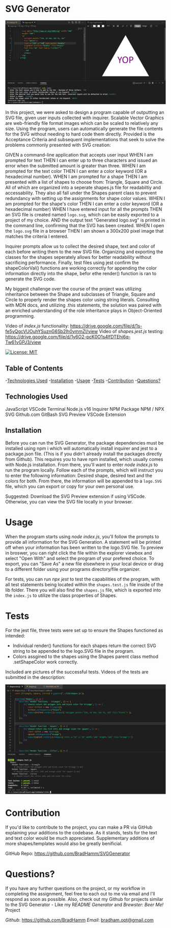 # SVG Generator

![Alt text](examples/SVGGenExampleTwo.png)

In this project, we were asked to design a program capable of outputting an SVG file, given user inputs collected with inquirer. Scalable Vector Graphics are web-friendly file format images which can be scaled to relatively any size. Using the program, users can automatically generate the file contents for the SVG without needing to hard code them directly. Provided is the Acceptance Criteria and subsequent implementations that seek to solve the problems commonly presented with SVG creation:

GIVEN a command-line application that accepts user input
WHEN I am prompted for text
THEN I can enter up to three characters and issued an error when the submitted amount is greater than three.
WHEN I am prompted for the text color
THEN I can enter a color keyword (OR a hexadecimal number).
WHEN I am prompted for a shape
THEN I am presented with a list of shapes to choose from: Triangle, Square and Circle. All of which are organized into a seperate shapes.js file for readabiltiy and accessability. They also all fall under the Shapes parent class to prevent redundancy with setting up the assignments for shape color values.
WHEN I am prompted for the shape's color
THEN I can enter a color keyword (OR a hexadecimal number)
WHEN I have entered input for all the prompts
THEN an SVG file is created named `logo.svg`, which can be easily exported to a project of my choice.
AND the output text "Generated logo.svg" is printed in the command line, confirming that the SVG has been created.
WHEN I open the `logo.svg` file in a browser
THEN I am shown a 300x200 pixel image that matches the criteria I entered.

Inquirer prompts allow us to collect the desired shape, text and color of each before writing them to the new SVG file. Organizing and exporting the classes for the shapes seperately allows for better readability without sacrificing performance. Finally, test files using jest confirm the shapeColorVal() functions are working correctly for appending the color information directly into the shape, befor ethe render() function is ran to generate the SVG code.

My biggest challenge over the course of the project was utilizing inheritance between the Shape and subclasses of Triangle, Square and Circle to properly render the shapes color using string literals. Consulting with MDN docs, and utilizing .this statements, the solution was paired with an enriched understanding of the role inheritance plays in Object-Oriented programming.

Video of *index.js* functionality: https://drive.google.com/file/d/1s-fe5yQgcVUOuhYSuznG6Sb2lh0vmmZl/view
Video of *shapes.jest.js* testing: https://drive.google.com/file/d/1y6O2-pcK0O1s4lfDTEhj6q-Tw61vGPJ3/view 

[![License: MIT](https://img.shields.io/badge/License-MIT-yellow.svg)](https://opensource.org/licenses/MIT)

## Table of Contents 

-[Technologies Used](#technologies-used)
-[Installation](#installation)
-[Usage](#usage)
-[Tests](#tests)
-[Contribution](Contribution)
-[Questions?](#questions?)

## Technologies Used

JavaScript
VSCode
Terminal 
Node.js v16
Inquirer NPM Package
NPM / NPX
SVG
Github.com
GitBash
SVG Preview VSCode Extension

## Installation 

Before you can run the SVG Generator, the package dependencies must be installed using npm i which will automatically install inquirer and jest to a package.json file. (This is if you didn't already install the packages directly from Github). This requires you to have npm installed, which usually comes with Node.js installation. From there, you'll want to enter *node index.js* to run the program locally. Follow each of the prompts, which will instruct you to enter the following information: Desired shape, desired text and the colors for both. From there, the information will be appended to a `logo.SVG` file, which you can export or copy for your own personal use. 

Suggested: Download the SVG Preview extension if using VSCode. Otherwise, you can view the SVG file locally in your browser.

# Usage 

When the program starts using *node index.js*, you'll follow the prompts to provide all information for the SVG Generation. A statement will be printed off when your information has been written to the logo.SVG file. To preview in broswer, you can right click the file within the explorer viewbox and select "Open With" and select the program of your prefered choice. To export, you can "Save As" a new file elsewhere in your local device or drag to a different folder using your programs directory/file organizer. 

For tests, you can run *npx jest* to test the capabilities of the program, with all test statements being located within the `shapes.test.js` file inside of the lib folder. There you will also find the `shapes.js` file, which is exported into the `index.js` to utilize the class properties of Shapes.

# Tests

For the jest file, three tests were set up to ensure the Shapes functioned as intended:

- Individual render() functions for each shapes return the correct SVG string to be appended to the logo.SVG file in the program.
- Colors assgined to the shapes using the Shapes parent class method .setShapeColor work correctly.

Included are pictures of the successful tests. Videos of the tests are submitted in the description:

![Alt text](examples/SVGGeneratorjesttest.png)

# Contribution

If you'd like to contribute to the project, you can make a PR via GitHub explaining your additions to the codebase. As it stands, tests for the text and text color would be much appreciated. Supplementary additions of more shapes/templates would also be greatly benificial.

GitHub Repo: https://github.com/BradHamm/SVGGenerator

# Questions?

If you have any further questions on the project, or my workflow in completing the assignment, feel free to each out to me via email and I'll respond as soon as possible. Also, check out my Github for projects similar to the SVG Generator - Like my R*EADME Generator* and *Brewster: Beer Me!* Project

*Github*: https://github.com/BradHamm
*Email*: bradham.opt@gmail.com


